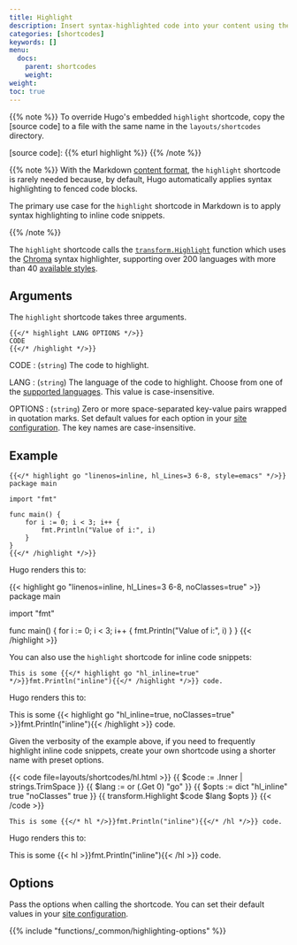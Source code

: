 ```yaml
---
title: Highlight
description: Insert syntax-highlighted code into your content using the highlight shortcode.
categories: [shortcodes]
keywords: []
menu:
  docs:
    parent: shortcodes
    weight:
weight:
toc: true
---
```


{{% note %}}
To override Hugo's embedded `highlight` shortcode, copy the [source code] to a file with the same name in the `layouts/shortcodes` directory.

[source code]: {{% eturl highlight %}}
{{% /note %}}

{{% note %}}
With the Markdown [content format], the `highlight` shortcode is rarely needed because, by default, Hugo automatically applies syntax highlighting to fenced code blocks.

The primary use case for the `highlight` shortcode in Markdown is to apply syntax highlighting to inline code snippets.

[content format]: /content-management/formats/
{{% /note %}}

The `highlight` shortcode calls the [`transform.Highlight`] function which uses the [Chroma] syntax highlighter, supporting over 200 languages with more than 40 [available styles].

[chroma]: https://github.com/alecthomas/chroma
[available styles]: https://xyproto.github.io/splash/docs/
[`transform.Highlight`]: /functions/transform/highlight/

## Arguments

The `highlight` shortcode takes three arguments.

```text
{{</* highlight LANG OPTIONS */>}}
CODE
{{</* /highlight */>}}
```

CODE
: (`string`) The code to highlight.

LANG
: (`string`) The language of the code to highlight. Choose from one of the [supported languages]. This value is case-insensitive.

OPTIONS
: (`string`) Zero or more space-separated key-value pairs wrapped in quotation marks. Set default values for each option in your [site configuration]. The key names are case-insensitive.

[site configuration]: /getting-started/configuration-markup#highlight
[supported languages]: /content-management/syntax-highlighting/#list-of-chroma-highlighting-languages

## Example

```text
{{</* highlight go "linenos=inline, hl_Lines=3 6-8, style=emacs" */>}}
package main

import "fmt"

func main() {
    for i := 0; i < 3; i++ {
        fmt.Println("Value of i:", i)
    }
}
{{</* /highlight */>}}
```

Hugo renders this to:

{{< highlight go "linenos=inline, hl_Lines=3 6-8, noClasses=true" >}}
package main

import "fmt"

func main() {
    for i := 0; i < 3; i++ {
            fmt.Println("Value of i:", i)
    }
}
{{< /highlight >}}

You can also use the `highlight` shortcode for inline code snippets:

```text
This is some {{</* highlight go "hl_inline=true" */>}}fmt.Println("inline"){{</* /highlight */>}} code.
```

Hugo renders this to:

This is some {{< highlight go "hl_inline=true, noClasses=true" >}}fmt.Println("inline"){{< /highlight >}} code.

Given the verbosity of the example above, if you need to frequently highlight inline code snippets, create your own shortcode using a shorter name with preset options.

{{< code file=layouts/shortcodes/hl.html >}}
{{ $code := .Inner | strings.TrimSpace }}
{{ $lang := or (.Get 0) "go"  }}
{{ $opts := dict "hl_inline" true "noClasses" true }}
{{ transform.Highlight $code $lang $opts }}
{{< /code >}}

```text
This is some {{</* hl */>}}fmt.Println("inline"){{</* /hl */>}} code.
```

Hugo renders this to:

This is some {{< hl >}}fmt.Println("inline"){{< /hl >}} code.

## Options

Pass the options when calling the shortcode. You can set their default values in your [site configuration].

{{% include "functions/_common/highlighting-options" %}}
